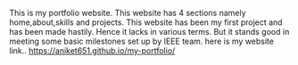 This is my portfolio website. This website has 4 sections namely home,about,skills and projects. This website has been my first project and has been made hastily. Hence it lacks in various terms. But it stands good in meeting some basic milestones set up by IEEE team. here is my website link.. https://aniket651.github.io/my-portfolio/
